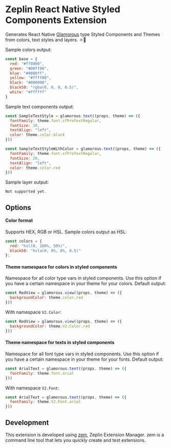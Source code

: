 # Zeplin React Native Styled Components Extension

Generates React Native [Glamorous](https://github.com/robinpowered/glamorous-native) type Styled Components and Themes from colors, text styles and layers. ⚛️📱

Sample colors output:
```js
const base = {
  red: "#ff0000",
  green: "#00ff00",
  blue: "#0000ff",
  yellow: "#ffff00",
  black: "#000000",
  black50: "rgba(0, 0, 0, 0.5)",
  white: "#ffffff"
}
```

Sample text components output:
```js
const SampleTextStyle = glamorous.text((props, theme) => ({
  fontFamily: theme.font.sfProTextRegular,
  fontSize: 20,
  textAlign: "left",
  color: theme.color.black
}))

const SampleTextStyleWithColor = glamorous.text((props, theme) => ({
  fontFamily: theme.font.sfProTextRegular,
  fontSize: 20,
  textAlign: "left",
  color: theme.color.red
}))
```

Sample layer output:
```js
Not supported yet.
```

## Options

#### Color format

Supports HEX, RGB or HSL. Sample colors output as HSL:
```js
const colors = {
  red: "hsl(0, 100%, 50%)",
  black50: "hsla(0, 0%, 0%, 0.5)"
};
```

#### Theme namespace for colors in styled components

Namespace for all color type vars in styled components. Use this option if you have a certain namespace in your theme for your colors. Default output:
```js
const RedView = glamorous.view((props, theme) => ({
  backgroundColor: theme.color.red
}))
```
With namespace `V2.Color`:
```js
const RedView = glamorous.view((props, theme) => ({
  backgroundColor: theme.V2.Color.red
}))
```

#### Theme namespace for texts in styled components

Namespace for all font type vars in styled components. Use this option if you have a certain namespace in your theme for your fonts. Default output:
```js
const ArialText = glamorous.text((props, theme) => ({
  fontFamily: theme.font.arial
}))
```
With namespace `V2.Font`:
```js
const ArialText = glamorous.text((props, theme) => ({
  fontFamily: theme.V2.Font.arial
}))
```

## Development

This extension is developed using [zem](https://github.com/zeplin/zem), Zeplin Extension Manager. zem is a command line tool that lets you quickly create and test extensions.